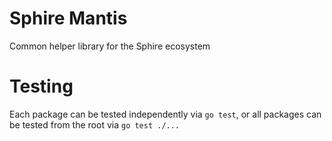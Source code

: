 # Sphire Mantis

Common helper library for the Sphire ecosystem

# Testing

Each package can be tested independently via `go test`, or all packages can be tested from the root via `go test ./...`